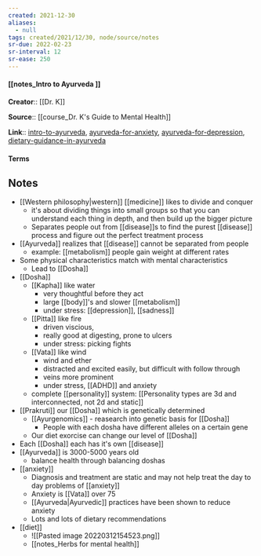 ```yaml
---
created: 2021-12-30 
aliases:
  - null
tags: created/2021/12/30, node/source/notes
sr-due: 2022-02-23
sr-interval: 12
sr-ease: 250
---
```


#### [[notes_Intro to Ayurveda ]]

**Creator**:: [[Dr. K]]
 
**Source**:: [[course_Dr. K's Guide to Mental Health]]

**Link**:: [intro-to-ayurveda](https://coaching.healthygamer.gg/guide/lessons/intro-to-ayurveda), [ayurveda-for-anxiety](https://coaching.healthygamer.gg/guide/lessons/ayurveda-for-anxiety), [ayurveda-for-depression](https://coaching.healthygamer.gg/guide/lessons/ayurveda-for-depression), [dietary-guidance-in-ayurveda](https://coaching.healthygamer.gg/guide/lessons/dietary-guidance-in-ayurveda)
#### Terms

## Notes

- [[Western philosophy|western]] [[medicine]] likes to divide and conquer
	- it's about dividing things into small groups so that you can understand each thing in depth, and then build up the bigger picture
	- Separates people out from [[disease]]s to find the purest [[disease]] process and figure out the perfect treatment process
- [[Ayurveda]] realizes that [[disease]] cannot be separated from people
	- example: [[metabolism]] people gain weight at different rates
- Some physical characteristics match with mental characteristics
	- Lead to [[Dosha]]
- [[Dosha]] 
	- [[Kapha]] like water
		- very thoughtful before they act
		- large [[body]]'s and slower [[metabolism]]
		- under stress: [[depression]], [[sadness]]
	- [[Pitta]] like fire
		- driven viscious,
		- really good at digesting, prone to ulcers
		- under stress: picking fights
	- [[Vata]] like wind
		- wind and ether
		- distracted and excited easily, but difficult with follow through
		- veins more prominent
		- under stress, [[ADHD]] and anxiety
	- complete [[personality]] system: [[Personality types are 3d and interconnected, not 2d and static]]
- [[Prakruti]] our [[Dosha]] which is genetically determined
	- [[Ayurgenomics]] - reasearch into genetic basis for [[Dosha]]
		- People with each dosha have different alleles on a certain gene
	- Our diet exorcise can change our level of [[Dosha]]
- Each [[Dosha]] each has it's own [[disease]]
- [[Ayurveda]] is 3000-5000 years old
	- balance health through balancing doshas
- [[anxiety]]
	- Diagnosis and treatment are static and may not help treat the day to day problems of [[anxiety]]
	- Anxiety is [[Vata]] over 75
	- [[Ayurveda|Ayurvedic]] practices have been shown to reduce anxiety
	- Lots and lots of dietary recommendations
- [[diet]]
	- ![[Pasted image 20220312154523.png]]
	- [[notes_Herbs for mental health]]






